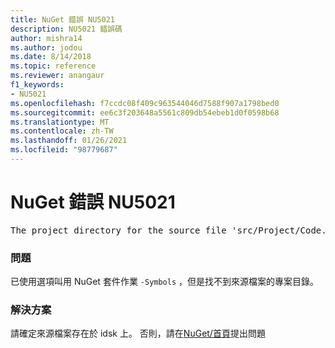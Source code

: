 ```yaml
---
title: NuGet 錯誤 NU5021
description: NU5021 錯誤碼
author: mishra14
ms.author: jodou
ms.date: 8/14/2018
ms.topic: reference
ms.reviewer: anangaur
f1_keywords:
- NU5021
ms.openlocfilehash: f7ccdc08f409c963544046d7588f907a1798bed0
ms.sourcegitcommit: ee6c3f203648a5561c809db54ebeb1d0f0598b68
ms.translationtype: MT
ms.contentlocale: zh-TW
ms.lasthandoff: 01/26/2021
ms.locfileid: "98779687"
---
```

# <a name="nuget-error-nu5021"></a>NuGet 錯誤 NU5021
<pre>The project directory for the source file 'src/Project/Code.cs' could not be found.</pre>

### <a name="issue"></a>問題

已使用選項叫用 NuGet 套件作業 `-Symbols` ，但是找不到來源檔案的專案目錄。


### <a name="solution"></a>解決方案

請確定來源檔案存在於 idsk 上。 否則，請在[NuGet/首頁](https://github.com/NuGet/Home/issues)提出問題


